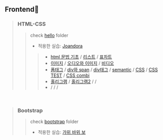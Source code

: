 ## Frontend🌸
> ### HTML-CSS 
>> check [hello](https://github.com/praybe/HTML-CSS-Bootstrap/tree/main/hello) folder 
>> 
>> * 적용한 실습:  [Joandora](https://github.com/praybe/Project1_Joandora.git) 
>>> * [html 문법 기초](https://github.com/praybe/HTML-CSS-Bootstrap/blob/main/hello/nov2_hello.html)  / [리스트](https://github.com/praybe/HTML-CSS-Bootstrap/blob/main/hello/nov2_hello2.html) / [표차트](https://github.com/praybe/HTML-CSS-Bootstrap/blob/main/hello/nov2_hello3.html)
>>> * [이미지](https://github.com/praybe/HTML-CSS-Bootstrap/blob/main/hello/nov3_3_3img.html) / [오디오와 이미지](https://github.com/praybe/HTML-CSS-Bootstrap/blob/main/hello/nov3_3_5audio_img.html) / [비디오](https://github.com/praybe/HTML-CSS-Bootstrap/blob/main/hello/nov3_4_1video.html) 
>>> * [폼태그](https://github.com/praybe/HTML-CSS-Bootstrap/blob/main/hello/nov4_4_2FormTag.html) / [div와 span](https://github.com/praybe/HTML-CSS-Bootstrap/blob/main/hello/nov4_4_3div_span.html) / [div태그](https://github.com/praybe/HTML-CSS-Bootstrap/blob/main/hello/nov4_5_1divtagTEST.html)  / [semantic](https://github.com/praybe/HTML-CSS-Bootstrap/blob/main/hello/nov4_5_2semantic.html) / [CSS](https://github.com/praybe/HTML-CSS-Bootstrap/blob/main/hello/nov4_6_1CSS.html) / [CSS TEST](https://github.com/praybe/HTML-CSS-Bootstrap/blob/main/hello/nov4_6_2CSStest.html)  / [CSS combi](https://github.com/praybe/HTML-CSS-Bootstrap/blob/main/hello/nov5_6_4CSScombi.html)
>>> * [홀리그램](https://github.com/praybe/HTML-CSS-Bootstrap/blob/main/hello/nov5_7_1%ED%99%80%EB%A6%AC%EA%B7%B8%EB%9E%A8.html) / [홀리그램2](https://github.com/praybe/HTML-CSS-Bootstrap/blob/main/hello/nov5_7_2id_class2.html) / []()  / []()
>>> * []() / []() / []()  / []()

<br/>

> ### Bootstrap
>> check [bootstrap](https://github.com/praybe/HTML-CSS-Bootstrap/tree/main/bootstrap) folder
>> 
>> * 적용한 실습:  [가위 바위 보](https://github.com/praybe/Project2_RSPgame.git) 
>> 
<br/>
